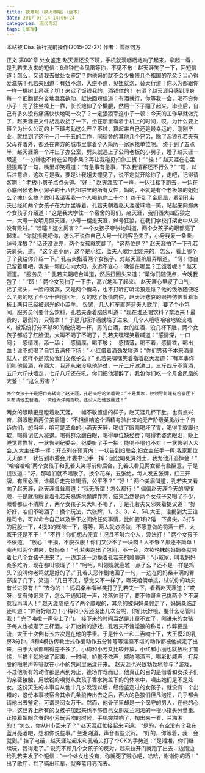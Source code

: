 ```yaml
---
title: 夜难眠（欲火难眠）（全本）
date: 2017-05-14 14:06:24
categories: 現代奇幻
tags: [草榴]
---
```

本帖被 Diss 執行提前操作(2015-02-27)
作者：雪落何方


正文 第001章 处女鉴定
赵天涯还没下班，手机就滴呖呖地响了起来，拿起一看，是孔若夫发来的短信：6点钟在金凤凰等你，不见不散！赵天涯笑了一下，回短信道：怎么，又请我去做处女鉴定？你他妈的就不会少摧残几个祖国的花朵？当心得爱滋病！孔若夫回道：有妞不泡，大逆不道，见妞就泡，替天行道！你以为都跟你一样一棵树上吊死？切！来迟了饭钱我的，酒钱你的！
有酒？赵天涯只感到浑身每一个细胞都兴奋地蠢蠢欲动，赶快回短信道：有酒就行，你等我一会，喝不穷你小子！完了往坐椅上一靠，长长地伸了个懒腰，然后一下子蹦了起来，毕业后，自己有多久没有痛痛快快地喝一次了？一定狠狠宰这小子一顿！今天的工作早就做完了，赵天涯把文件胡乱收拾了一下，坐在那里看着手机上的时间，哎，为什么要上班？为什么公司的上下班考勤这么严？不过，算起来自己还是最幸运的，刚刚毕业，就找到了这份一月一千五的工作，同宿舍的其他几个兄弟，除了淫狼孔若夫有父母养着外，都还在南方的城市里拿着个人简历一家家找单位呢。
终于到了五点半，赵天涯第一个冲出了办公室，劈头就遇上了公司老板的小舅子，瞪了赵天涯一眼道：“一分钟也不肯在公司多呆？再让我碰见扣你工资！”
“操！”
赵天涯在心里狠狠骂了一句，嘴里却笑着道：“有急事有急事，下次我请客还不行么？”
“嗯，以后注意点，这次亏是我，要是让我姐夫撞见了，说不定就开除你了，走吧，记得请客啊！”
老板小舅子点点头道。“好！”
赵天涯应了一声，一边往楼下跑去，一边在心底问候老板小舅子的十八代祖宗里的所有女性，妈的，不就是有个老板娘的姐姐么？拽什么拽？敢叫我请客我一个人喝趴你二十个！
终于到了金凤凰，看到孔若夫已经和两个女孩子在大厅里等着，孔若夫朝着赵天涯暧昧地一笑，站起来向那两个女孩子介绍道：“这是我大学住一个宿舍的哥们，赵天涯，我们西大四匹狼之一，大号一轮明月照天涯，小号一棍走天涯，绰号狂狼，在我们学校打架史中从来没有败过。”
“哇噻！这么厉害？”
一个女孩子夸张地叫道，两个女孩子的眼都亮了起来。
“你就损我吧你，怎么不说你自己大号一代贱客色夫子，小号我爱一条柴，绰号淫狼？”
话还没说完，两个女孩就笑翻了，“这两位是？”
赵天涯拍了一下孔若夫肩头，道。
“这个是小丽，这个是小红，蓝夫人歌厅里刚来的，怎么，看上哪个了？我给你介绍一下。”
孔若夫指着两个女孩子，对赵天涯挤眉弄眼道。
“切！你自己留着用吧，我是一颗红心向太阳，永远不变心！晚饭在哪里？正饿着呢！”
赵天涯道。
“服务员！”
孔若夫朝吧台叫道，然后扭回头来道：“菜你们随便点，今晚我包了！”
“耶！”
两个女孩拍了一下手，高兴地叫了起来。
赵天涯心里叹了口气，摇了摇头，一脸的落寞，又是两个傻鸟，也不打听打听淫狼是谁？他的饭敢随便吃么？男的吃了至少十倍地回吐，女的吃了饭债肉偿，赵天涯悲哀的眼神仿佛看着案板上两只已经被剥光的小羔羊。
饭罢，几人打车直奔蓝夫人歌厅，要了个小包间，服务员问要什么饮料，孔若夫歪着脑袋叫道：“现在谁还喝饮料？拿酒来！最贵的，最烈的，只管拿！”
于是几瓶洋酒就端了进来，几个人嘻嘻哈哈地轮流唱K，被系统打分不够80的统统喝一杯，男的白酒，女的红酒，没几杯下肚，两个女孩子都成了红脸蛋，大叫不喝了不喝了，孔若夫嘿嘿笑着喊道：“感情深，一口闷；　感情浅，舔一舔；　感情厚，喝不够；　感情薄，喝不着，感情铁，喝出血！谁不想喝了自罚五满杯下场！”
小红借着酒劲发嗲道：“你们男孩子本来酒量就大，这样不是欺负我们女孩子么？”
孔若夫嘿嘿笑着指着赵天涯道：“有本事你们叫他替酒，在西大，我还从来没见他醉过，一斤二斤漱漱口，三斤四斤不算酒，五斤六斤扶墙走，七斤八斤还在吼。你们把他灌醉了，我包你们吃一个月金凤凰的大餐！”
“这么厉害？”
   
    两个女孩子于是把目光转向了赵天涯，孔若夫哈哈笑着说：“不是我吹，校领导每逢有检查团下来都请他去替酒，一次给大洋两百块，还没人把他放翻过！”
两女的眼睛更是瞪着赵天涯，一幅不敢置信的样子，赵天涯几杯下肚，也有点兴奋，斜眼瞪着两位美眉道：“不相信咱这个酒精考验出来的无产阶级英勇战士？告诉你们，想当年，咱可是革命的小酒天天醉，喝红了眼睛喝坏了胃，喝得手软脚也软，喝得记忆大减退。喝得群众翻白眼，喝得单位缺经费；喝得老婆流眼泪，晚上睡觉背靠背，一状告到纪委会，纪委听了手一挥：能喝不喝也不对！一状告到人大会,人大主任手一挥：开支列在预算内！一状告到妇联会,妇女主任手一挥:我家那位天天醉！一状告到市委会,市委书记手一挥：因公喝死算烈士，我为他开追悼会！”
“哈哈哈哈”两个女孩子和孔若夫笑得前仰后合，孔若夫看见两女都有些醉意，于是提议道：“好，那咱们就不唱歌了，换个花样，五张绝，每人发五张牌，红三开牌，有压必压，谁最后走完谁喝酒，公平不？”
“好！”
两个美眉叫道，孔若夫又看向了赵天涯，赵天涯耸耸肩道：“我无所谓！怎么都行！”
偏偏赵天涯今天的牌很顺，于是就冷眼看着孔若夫熟练地偷牌作弊，结果当然是两个女孩子又喝了不少，眼看都认不清牌了，两个女孩子又大叫不喝了，于是孔若夫又邪笑着提议道：“好好好，咱们不喝酒了！换个玩法，六张牌，1、2、3、4、5和大王，谁揭到大王谁是司令，可以命令自己以及手下之间做任何事情，比如要1和2碰一下鼻尖，3打5的屁股一下，4摸3的咪咪一下，等等，两人就必须做，不愿意做的罚酒一杯，大家干还是不干！”
“不行！你们想占便宜！况且不够六个人，没法打！”
两个女孩子不依道。
“放心！干摸，不脱衣服！你们又少不了一块肉！人不够？那还不简单！我再叫两个进来，妈妈桑！”
孔若夫跑出了包间，不一会，浓妆艳抹的妈妈桑就领着七八个女孩子进来了，一边走还一边挽着孔若夫的胳膊道：“小冤家，叫我妈妈桑多难听，现在都叫领班了！”
“呵呵，叫领班就高雅一点了么？还不是一样是鸡头？没叫你老鸨就是好的了。”
孔若夫恶作剧地回了一句，一边在妈妈桑丰满的臀部捏了几下，笑道：“几日不见，感觉又不一样了，哪天咱俩单挑，试试你的功夫有长进没有！”
“去你的！”
妈妈桑半嗔半笑打了孔若夫一下，看着赵天涯道：“哎呀，又有帅哥来了，怎么不通知我一声，冷落帅哥了，要不帅哥自己挑两个？不满意我再叫人！”
赵天涯随便点了两个顺眼的，其余的被妈妈桑领走了，妈妈桑临走还叫道：“帅哥好眼力！小梅和小芳还没出几次台呢，你们玩好哦，要什么尽管叫我！”
完了咯噔一声带上了门。
接下来的时间当然是儿童不宜了，刚进来的女孩子每人也被灌了三杯酒，才开始新的游戏，孔若夫不愧淫狼的称号，作弊更是一流，大王十次倒有五六次是在他的手里。于是什么一和二舌吻十下，大王摸2的乳房3分钟，5和4模仿传教士式作爱动作五分钟等等淫糜不堪的动作都被他规定了出来，由于大家都喝得差不多了，小梅和小芳又比较开放，小红和小丽也就放松了警惕，半推半就地做了起来，一时间，娇羞不依声，威胁喝酒声，喝彩助威声，打屁股的啪啪声等等就在小小的包间里荡漾开来。
赵天涯也兴致勃勃地参与了游戏，不过他所有的动作都是点到为止，逢场作戏而已，他真正的目的是借着和女孩子们的亲密接触，用敏锐的嗅觉从女孩子香水掩盖下的的体味中，嗅出她们是不是处女。这份天生的本事自从他十几岁发现以后，经他鉴定过的女孩子，就没有一个出错的，这份本事被宿舍其余几条狼传出去之后，西大的色狼们但凡泡妞，几乎都会请他出去鉴定，可谓是阅女万千。然而，他骨子里却是一个保守的男人，在他的心中，这世界上所有的女孩子加起来也不够自己女朋友兰湘湘的一根小指头分量重。
正搂着媚眼含春的小芳玩舌吻的时候，手机突然响了，掏出来一看，兰湘湘的！“怎么，你从H市回来了？”
赵天涯赶忙接起来问道。
“是的，有空没有？我在蓝月亮酒吧，想和你说些事。”
兰湘湘道，声音有些沉闷。
“好的，你等着，我一会就到。”
挂了电话，赵天涯站起来和孔若夫打了个OK的手势道：“是湘湘，你们继续玩，我得走了。”
说完不顾几个女孩子的反对，起来拉开门就跑了出去，边跑边给孔若夫发了个短信：“一个处女也没有，你就死了贼心吧，哈哈，谢谢你的酒！”
出了歌厅，拦了辆出租车，就奔蓝月亮而去。